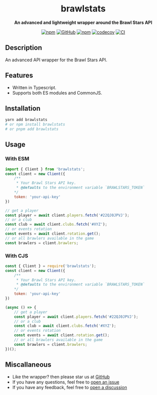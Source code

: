 <div align="center">

# brawlstats

**An advanced and lightweight wrapper around the Brawl Stars API**

[![npm](https://img.shields.io/npm/dw/brawlstats)](https://www.npmjs.com/package/brawlstats)
[![GitHub](https://img.shields.io/github/license/specteralabs/brawlstats)](https://github.com/SpecteraLabs/brawlstats/blob/main/LICENSE.md)
[![npm](https://img.shields.io/npm/v/brawlstats?color=crimson&logo=npm&style=flat-square)](https://www.npmjs.com/package/brawlstats)
[![codecov](https://codecov.io/gh/SpecteraLabs/npm-packages/branch/main/graph/badge.svg)](https://codecov.io/gh/SpecteraLabs/npm-packages)
[![CI](https://github.com/SpecteraLabs/npm-packages/actions/workflows/continuous-integration.yml/badge.svg)](https://github.com/SpecteraLabs/npm-packages)
</div>

## Description
An advanced API wrapper for the Brawl Stars API.

## Features
- Written in Typescript.
- Supports both ES modules and CommonJS.

## Installation
```bash
yarn add brawlstats
# or npm install brawlstats
# or pnpm add brawlstats
```

## Usage
### With ESM
```js
import { Client } from 'brawlstats';
const client = new Client({
	/**
	 * Your Brawl Stars API key.
	 * @defaults to the environment variable `BRAWLSTARS_TOKEN`
	*/
	token: 'your-api-key'
})

// get a player
const player = await client.players.fetch('#22QJ0JPVJ');
// or a club
const club = await client.clubs.fetch('#XYZ');
// or events rotation
const events = await client.rotation.get();
// or all brawlers available in the game
const brawlers = client.brawlers;
```

### With CJS
```js
const { Client } = require('brawlstats');
const client = new Client({
	/**
	 * Your Brawl Stars API key.
	 * @defaults to the environment variable `BRAWLSTARS_TOKEN`
	*/
	token: 'your-api-key'
})

(async () => {
	// get a player
	const player = await client.players.fetch('#22QJ0JPVJ');
	// or a club
	const club = await client.clubs.fetch('#XYZ');
	// or events rotation
	const events = await client.rotation.get();
	// or all brawlers available in the game
	const brawlers = client.brawlers;
})();
```

## Miscallaneous
* Like the wrapper? then please star us at [GitHub](https://github.com/SpecteraLabs/npm-packages)
* If you have any questions, feel free to [open an issue](https://github.com/SpecteraLabs/npm-packages/issues)
* If you have any feedback, feel free to [open a discussion](https://github.com/SpecteraLabs/npm-packages/discussions/new?category=ideas)
